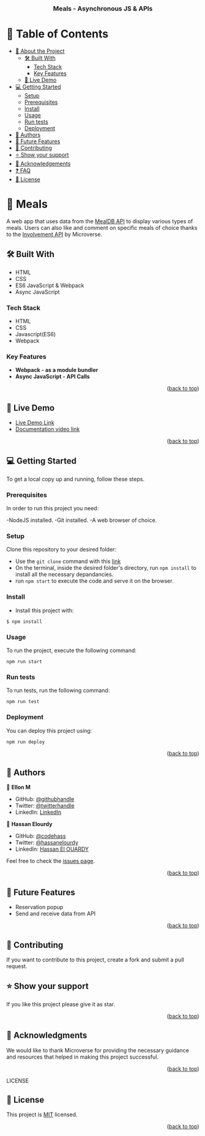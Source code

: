 <a name="readme-top"></a>


<div align="center">

  <!-- <img src="murple_logo.png" alt="logo" width="140"  height="auto" />
  <br/> -->

  <h3><b>Meals - Asynchronous JS & APIs</b></h3>

</div>

# 📗 Table of Contents

- [📖 About the Project](#about-project)
  - [🛠 Built With](#built-with)
    - [Tech Stack](#tech-stack)
    - [Key Features](#key-features)
  - [🚀 Live Demo](#live-demo)
- [💻 Getting Started](#getting-started)
  - [Setup](#setup)
  - [Prerequisites](#prerequisites)
  - [Install](#install)
  - [Usage](#usage)
  - [Run tests](#run-tests)
  - [Deployment](#deployment)
- [👥 Authors](#authors)
- [🔭 Future Features](#future-features)
- [🤝 Contributing](#contributing)
- [⭐️ Show your support](#support)
- [🙏 Acknowledgements](#acknowledgements)
- [❓ FAQ](#faq)
- [📝 License](#license)


# 📖 Meals <a name="about-project"></a>


<!-- **This** is a simple webpage that displays scores, submitted by different players. It also allows you to submit your score. All data is preserved thanks to the external [Leaderboard API service](https://www.notion.so/microverse/Leaderboard-API-service-24c0c3c116974ac49488d4eb0267ade3) -->
A web app that uses data from the [MealDB API](https://www.themealdb.com/api.php) to display various types of meals. Users can also like and comment on specific meals of choice thanks to the [Involvement API](https://www.notion.so/microverse/Involvement-API-869e60b5ad104603aa6db59e08150270) by Microverse.

## 🛠 Built With <a name="built-with"></a>

- HTML
- CSS
- ES6 JavaScript & Webpack
- Async JavaScript

### Tech Stack <a name="tech-stack"></a>
- HTML
- CSS
- Javascript(ES6)
- Webpack 


### Key Features <a name="key-features"></a>


- **Webpack - as a module bundler**
- **Async JavaScript - API Calls**

<p align="right">(<a href="#readme-top">back to top</a>)</p>


## 🚀 Live Demo <a name="live-demo"></a>


- [Live Demo Link](https://ellon-m.github.io/group-capstone/dist/)
- [Documentation video link](https://drive.google.com/file/d/1D5oF4NCQHTfnY956cFwfH_WdQVmJsThD/view?usp=sharing)


<p align="right">(<a href="#readme-top">back to top</a>)</p>

<!-- GETTING STARTED -->

## 💻 Getting Started <a name="getting-started"></a>



To get a local copy up and running, follow these steps.

### Prerequisites

In order to run this project you need:

-NodeJS installed.
-Git installed.
-A web browser of choice.

### Setup

Clone this repository to your desired folder:
 
- Use the `git clone` command with this [link](https://github.com/Ellon-M/group-capstone.git)
- On the terminal, inside the desired folder's directory, run `npm install` to install all the necessary depandancies.
- run `npm start` to execute the code and serve it on the browser.

### Install

- Install this project with:

```
$ npm install
```

### Usage

To run the project, execute the following command:

```
npm run start
```

### Run tests

To run tests, run the following command:

```
npm run test
```

### Deployment

You can deploy this project using:


```
npm run deploy
```

<p align="right">(<a href="#readme-top">back to top</a>)</p>

<!-- AUTHORS -->

## 👥 Authors <a name="authors"></a>


👤 **Ellon M**

- GitHub: [@githubhandle](https://github.com/Ellon-M)
- Twitter: [@twitterhandle](https://twitter.com/ellonm4)
- LinkedIn: [LinkedIn](https://linkedin.com/in/ellon-m)


👤 **Hassan Elourdy**

- GitHub: [@codehass](https://github.com/codehass)
- Twitter: [@hassanelourdy](https://twitter.com/hassanelourdy)
- LinkedIn: [Hassan El OUARDY](https://www.linkedin.com/in/hassan-el-ouardy-360b99169/)

Feel free to check the [issues page](../../issues/).

<p align="right">(<a href="#readme-top">back to top</a>)</p>


## 🔭 Future Features <a name="future-features"></a>

 - Reservation popup
 - Send and receive data from API

 <p align="right">(<a href="#readme-top">back to top</a>)</p>

## 🤝 Contributing <a name="contributing"></a>

If you want to contribute to this project, create a fork and submit a pull request.

## ⭐️ Show your support <a name="support"></a>

If you like this project please give it as star.

<p align="right">(<a href="#readme-top">back to top</a>)</p>

## 🙏 Acknowledgments <a name="acknowledgements"></a>

We would like to thank Microverse for providing the necessary guidance and resources that helped in making this project successful.

<p align="right">(<a href="#readme-top">back to top</a>)</p>

<!-- FAQ (optional) -->

<!-- ## ❓ FAQ <a name="faq"></a>

> Add at least 2 questions new developers would ask when they decide to use your project.

- **[Question_1]**

  - [Answer_1]

- **[Question_2]**

  - [Answer_2]

<p align="right">(<a href="#readme-top">back to top</a>)</p> -->

LICENSE

## 📝 License <a name="license"></a>

This project is [MIT](./LICENSE) licensed.

<p align="right">(<a href="#readme-top">back to top</a>)</p>
